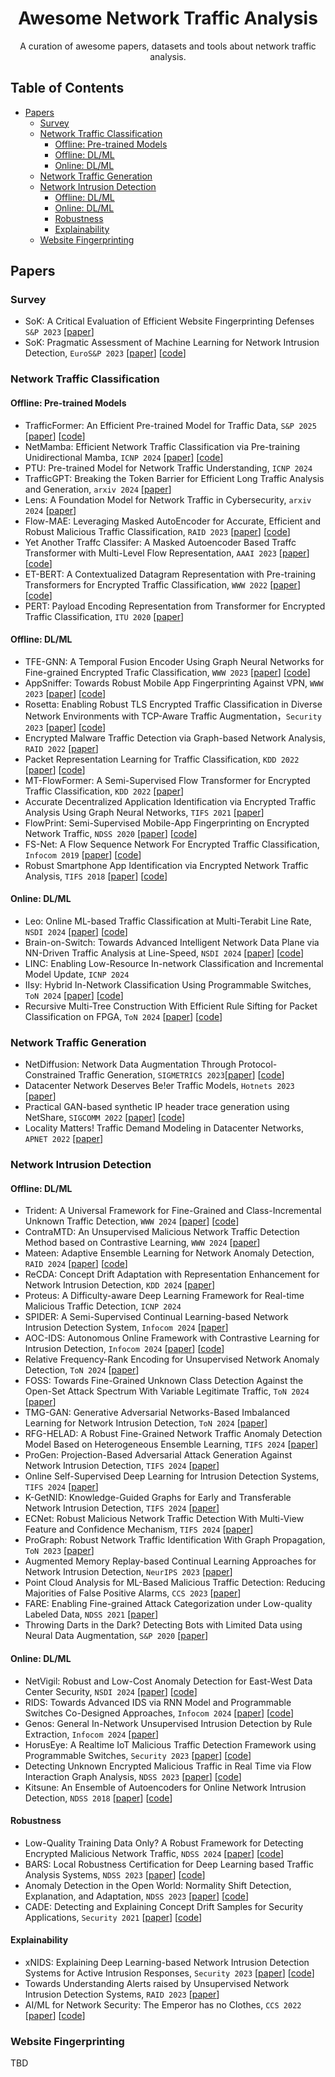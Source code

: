 <div align="center">
<h1>Awesome Network Traffic Analysis </h1>
A curation of awesome papers, datasets and tools about network traffic analysis.
</div>

## Table of Contents
- [Papers](#papers)
    - [Survey](#survey)
    - [Network Traffic Classification](#network-traffic-classification)
        - [Offline: Pre-trained Models](#offline-pre-trained-models)
        - [Offline: DL/ML](#offline-dlml)
        - [Online: DL/ML](#online-dlml)
    - [Network Traffic Generation](#network-traffic-generation)
    - [Network Intrusion Detection](#network-intrusion-detection)
        - [Offline: DL/ML](#offline-dlml-1)
        - [Online: DL/ML](#online-dlml-1)
        - [Robustness](#robustness)
        - [Explainability](#explainability)
    - [Website Fingerprinting](#website-fingerprinting)

## Papers
### Survey
- SoK: A Critical Evaluation of Efficient Website Fingerprinting Defenses `S&P 2023` [[paper](https://ieeexplore.ieee.org/document/10179289)]
- SoK: Pragmatic Assessment of Machine Learning for Network Intrusion Detection, `EuroS&P 2023` [[paper](https://ieeexplore.ieee.org/stamp/stamp.jsp?arnumber=10190520)] [[code](https://github.com/hihey54/pragmaticAssessment)]

### Network Traffic Classification
#### Offline: Pre-trained Models
- TrafficFormer: An Efficient Pre-trained Model for Traffic Data, `S&P 2025` [[paper](http://www.thucsnet.com/wp-content/papers/guangmeng_sp2025.pdf)] [[code](https://github.com/kojunseo/Trafficformer)]
- NetMamba: Efficient Network Traffic Classification via Pre-training Unidirectional Mamba, `ICNP 2024` [[paper](https://arxiv.org/abs/2405.11449)] [[code](https://github.com/wangtz19/NetMamba)]
- PTU: Pre-trained Model for Network Traffic Understanding, `ICNP 2024`
- TrafficGPT: Breaking the Token Barrier for Efficient Long Traffic Analysis and Generation, `arxiv 2024` [[paper](https://arxiv.org/pdf/2403.05822)]
- Lens: A Foundation Model for Network Traffic in Cybersecurity, `arxiv 2024` [[paper](https://arxiv.org/abs/2402.03646)]
- Flow-MAE: Leveraging Masked AutoEncoder for Accurate, Efficient and Robust Malicious Traffic Classification, `RAID 2023` [[paper](https://dl.acm.org/doi/10.1145/3607199.3607206)] [[code](https://github.com/NLear/Flow-MAE)]
- Yet Another Traffc Classifer: A Masked Autoencoder Based Traffc Transformer with Multi-Level Flow Representation, `AAAI 2023` [[paper](https://dl.acm.org/doi/10.1609/aaai.v37i4.25674)] [[code](https://github.com/NSSL-SJTU/YaTC)]
- ET-BERT: A Contextualized Datagram Representation with Pre-training Transformers for Encrypted Traffic Classification, `WWW 2022` [[paper](https://dl.acm.org/doi/10.1145/3485447.3512217)][[code](https://github.com/linwhitehat/ET-BERT)]
- PERT: Payload Encoding Representation from Transformer for Encrypted Traffic Classification, `ITU 2020` [[paper](https://ieeexplore.ieee.org/document/9303204)]

#### Offline: DL/ML
- TFE-GNN: A Temporal Fusion Encoder Using Graph Neural Networks for Fine-grained Encrypted Trafic Classification, `WWW 2023` [[paper](https://dl.acm.org/doi/10.1145/3543507.3583227)] [[code](https://github.com/ViktorAxelsen/TFE-GNN)]
- AppSniffer: Towards Robust Mobile App Fingerprinting Against VPN, `WWW 2023` [[paper](https://dl.acm.org/doi/10.1145/3543507.3583473)] [[code](https://github.com/network-traffic/AppSniffer)]
- Rosetta: Enabling Robust TLS Encrypted Traffic Classification in Diverse Network Environments with TCP-Aware Traffic Augmentation，`Security 2023` [[paper](https://www.usenix.org/system/files/usenixsecurity23-xie.pdf)] [[code](https://github.com/sunskyXX/Rosetta)]
- Encrypted Malware Traffic Detection via Graph-based Network Analysis, `RAID 2022` [[paper](https://dl.acm.org/doi/10.1145/3545948.3545983)]
- Packet Representation Learning for Traffic Classification, `KDD 2022` [[paper](https://dl.acm.org/doi/10.1145/3534678.3539085)] [[code](https://github.com/ict-net/PacRep)]
- MT-FlowFormer: A Semi-Supervised Flow Transformer for Encrypted Traffic Classification, `KDD 2022` [[paper](https://dl.acm.org/doi/10.1145/3534678.3539314)]
- Accurate Decentralized Application Identification via Encrypted Traffic Analysis Using Graph Neural Networks, `TIFS 2021` [[paper](https://ieeexplore.ieee.org/document/9319399)]
- FlowPrint: Semi-Supervised Mobile-App Fingerprinting on Encrypted Network Traffic, `NDSS 2020` [[paper](https://www.ndss-symposium.org/ndss-paper/flowprint-semi-supervised-mobile-app-fingerprinting-on-encrypted-network-traffic/)] [[code](https://github.com/Thijsvanede/FlowPrint)]
- FS-Net: A Flow Sequence Network For Encrypted Traffic Classification, `Infocom 2019` [[paper](https://ieeexplore.ieee.org/document/8737507)] [[code](https://github.com/WSPTTH/FS-Net)]
- Robust Smartphone App Identification via Encrypted Network Traffic Analysis, `TIFS 2018` [[paper](https://ieeexplore.ieee.org/document/8006282)] [[code](https://github.com/vftaylor/appscanner)]

#### Online: DL/ML
- Leo: Online ML-based Traffic Classification at Multi-Terabit Line Rate, `NSDI 2024` [[paper](https://www.usenix.org/conference/nsdi24/presentation/jafri)] [[code](https://github.com/Purdue-ISL/Leo)]
- Brain-on-Switch: Towards Advanced Intelligent Network Data Plane via NN-Driven Traffic Analysis at Line-Speed, `NSDI 2024` [[paper](https://www.usenix.org/conference/nsdi24/presentation/yan)] [[code](https://github.com/InspiringGroup-Lab/Brain-on-Switch)]
- LINC: Enabling Low-Resource In-network Classification and Incremental Model Update, `ICNP 2024`
- IIsy: Hybrid In-Network Classification Using Programmable Switches, `ToN 2024` [[paper](https://ieeexplore.ieee.org/document/10439067)] [[code](https://github.com/In-Network-Machine-Learning/IIsy)]
- Recursive Multi-Tree Construction With Efficient Rule Sifting for Packet Classification on FPGA, `ToN 2024` [[paper](https://ieeexplore.ieee.org/document/10315073)] [[code](https://github.com/wenjunpaper/KickTree)]

### Network Traffic Generation
- NetDiffusion: Network Data Augmentation Through Protocol-Constrained Traffic Generation, `SIGMETRICS 2023`[[paper](https://dl.acm.org/doi/10.1145/3639037)] [[code](https://github.com/noise-lab/NetDiffusion_Generator)]
- Datacenter Network Deserves Be!er Traffic Models, `Hotnets 2023` [[paper](https://conferences.sigcomm.org/hotnets/2023/papers/hotnets23_huang.pdf)]
- Practical GAN-based synthetic IP header trace generation using NetShare, `SIGCOMM 2022` [[paper](https://dl.acm.org/doi/10.1145/3544216.3544251)] [[code](https://github.com/netsharecmu/NetShare)]
- Locality Matters! Traffic Demand Modeling in Datacenter Networks, `APNET 2022` [[paper](https://conferences.sigcomm.org/events/apnet2022/papers/Locality%20Matters!%20Traffic%20Demand%20Modeling%20in%20Datacenter%20Networks.pdf)]

### Network Intrusion Detection
#### Offline: DL/ML
- Trident: A Universal Framework for Fine-Grained and Class-Incremental Unknown Traffic Detection, `WWW 2024` [[paper](https://dl.acm.org/doi/10.1145/3589334.3645407)] [[code](https://github.com/Secbrain/Trident/)]
- ContraMTD: An Unsupervised Malicious Network Traffic Detection Method based on Contrastive Learning, `WWW 2024` [[paper](https://dl.acm.org/doi/10.1145/3589334.3645479)]
- Mateen: Adaptive Ensemble Learning for Network Anomaly Detection, `RAID 2024` [[paper](https://dl.acm.org/doi/10.1145/3678890.3678901)] [[code](https://github.com/ICL-ml4csec/Mateen/)]
- ReCDA: Concept Drift Adaptation with Representation Enhancement for Network Intrusion Detection, `KDD 2024` [[paper](https://dl.acm.org/doi/10.1145/3637528.3672007)]
- Proteus: A Difficulty-aware Deep Learning Framework for Real-time Malicious Traffic Detection, `ICNP 2024`
- SPIDER: A Semi-Supervised Continual Learning-based Network Intrusion Detection System, `Infocom 2024` [[paper](https://ieeexplore.ieee.org/document/10621428)]
- AOC-IDS: Autonomous Online Framework with Contrastive Learning for Intrusion Detection, `Infocom 2024` [[paper](https://arxiv.org/abs/2402.01807)] [[code](https://github.com/xinchen930/AOC-IDS)]
- Relative Frequency-Rank Encoding for Unsupervised Network Anomaly Detection, `ToN 2024` [[paper](https://ieeexplore.ieee.org/document/10517994)]
- FOSS: Towards Fine-Grained Unknown Class Detection Against the Open-Set Attack Spectrum With Variable Legitimate Traffic, `ToN 2024` [[paper](https://ieeexplore.ieee.org/document/10638516)]
- TMG-GAN: Generative Adversarial Networks-Based Imbalanced Learning for Network Intrusion Detection, `ToN 2024` [[paper](https://ieeexplore.ieee.org/document/10312801)]
- RFG-HELAD: A Robust Fine-Grained Network Traffic Anomaly Detection Model Based on Heterogeneous Ensemble Learning, `TIFS 2024` [[paper](https://ieeexplore.ieee.org/document/10534080)]
- ProGen: Projection-Based Adversarial Attack Generation Against Network Intrusion Detection, `TIFS 2024` [[paper](https://ieeexplore.ieee.org/document/10531273)]
- Online Self-Supervised Deep Learning for Intrusion Detection Systems, `TIFS 2024` [[paper](https://ieeexplore.ieee.org/document/10531267)]
- K-GetNID: Knowledge-Guided Graphs for Early and Transferable Network Intrusion Detection, `TIFS 2024` [[paper](https://ieeexplore.ieee.org/document/10605850)]
- ECNet: Robust Malicious Network Traffic Detection With Multi-View Feature and Confidence Mechanism, `TIFS 2024` [[paper](https://ieeexplore.ieee.org/document/10592040)]
- ProGraph: Robust Network Traffic Identification With Graph Propagation, `ToN 2023` [[paper](https://ieeexplore.ieee.org/document/9933044)]
- Augmented Memory Replay-based Continual Learning Approaches for Network Intrusion Detection, `NeurIPS 2023` [[paper](https://proceedings.neurips.cc/paper_files/paper/2023/file/3755a02b1035fbadd5f93a022170e46f-Paper-Conference.pdf)]
- Point Cloud Analysis for ML-Based Malicious Traffic Detection: Reducing Majorities of False Positive Alarms, `CCS 2023` [[paper](https://dl.acm.org/doi/10.1145/3576915.3616631)]
- FARE: Enabling Fine-grained Attack Categorization under Low-quality Labeled Data, `NDSS 2021` [[paper](https://www.ndss-symposium.org/ndss-paper/fare-enabling-fine-grained-attack-categorization-under-low-quality-labeled-data/)]
- Throwing Darts in the Dark? Detecting Bots with Limited Data using Neural Data Augmentation, `S&P 2020` [[paper](https://ieeexplore.ieee.org/document/9152805)]

#### Online: DL/ML
- NetVigil: Robust and Low-Cost Anomaly Detection for East-West Data Center Security, `NSDI 2024` [[paper](https://www.usenix.org/system/files/nsdi24-hsieh.pdf)] [[code](https://github.com/microsoft/Yatesbury)]
- RIDS: Towards Advanced IDS via RNN Model and Programmable Switches Co-Designed Approaches, `Infocom 2024` [[paper](https://ieeexplore.ieee.org/document/10621290)] [[code](https://github.com/Secbrain/RIDS/)]
- Genos: General In-Network Unsupervised Intrusion Detection by Rule Extraction, `Infocom 2024` [[paper](https://arxiv.org/abs/2403.19248)]
- HorusEye: A Realtime IoT Malicious Traffic Detection Framework using Programmable Switches, `Security 2023` [[paper](https://www.usenix.org/conference/usenixsecurity23/presentation/dong-yutao)] [[code](https://github.com/vicTorKd/HorusEye)]
- Detecting Unknown Encrypted Malicious Traffic in Real Time via Flow Interaction Graph Analysis, `NDSS 2023` [[paper](https://www.ndss-symposium.org/ndss-paper/detecting-unknown-encrypted-malicious-traffic-in-real-time-via-flow-interaction-graph-analysis/)] [[code](https://github.com/fuchuanpu/HyperVision)]
- Kitsune: An Ensemble of Autoencoders for Online Network Intrusion Detection, `NDSS 2018` [[paper](https://www.ndss-symposium.org/wp-content/uploads/2018/02/ndss2018_03A-3_Mirsky_paper.pdf)] [[code](https://github.com/ymirsky/KitNET-py)]

#### Robustness
- Low-Quality Training Data Only? A Robust Framework for Detecting Encrypted Malicious Network Traffic, `NDSS 2024` [[paper](https://www.ndss-symposium.org/wp-content/uploads/2024/10/ndss2024-81-slides.pdf)] [[code](https://github.com/XXnormal/RAPIER)]
- BARS: Local Robustness Certification for Deep Learning based Traffic Analysis Systems, `NDSS 2023` [[paper](https://www.ndss-symposium.org/ndss-paper/bars-local-robustness-certification-for-deep-learning-based-traffic-analysis-systems/)] [[code](https://github.com/KaiWangGitHub/BARS)]
- Anomaly Detection in the Open World: Normality Shift Detection, Explanation, and Adaptation, `NDSS 2023` [[paper](https://www.ndss-symposium.org/ndss-paper/anomaly-detection-in-the-open-world-normality-shift-detection-explanation-and-adaptation/)] [[code](https://github.com/dongtsi/OWAD)]
- CADE: Detecting and Explaining Concept Drift Samples for Security Applications, `Security 2021` [[paper](https://www.usenix.org/conference/usenixsecurity21/presentation/yang-limin)] [[code](https://github.com/whyisyoung/CADE)]


#### Explainability
- xNIDS: Explaining Deep Learning-based Network Intrusion Detection Systems for Active Intrusion Responses, `Security 2023` [[paper](https://www.usenix.org/conference/usenixsecurity23/presentation/wei-feng)] [[code](https://github.com/CactiLab/code-xNIDS)]
- Towards Understanding Alerts raised by Unsupervised Network
Intrusion Detection Systems, `RAID 2023` [[paper](https://dl.acm.org/doi/10.1145/3607199.3607247)]
- AI/ML for Network Security: The Emperor has no Clothes, `CCS 2022` [[paper](https://dl.acm.org/doi/10.1145/3548606.3560609)] [[code](https://github.com/TrusteeML/trustee)]


### Website Fingerprinting
TBD
